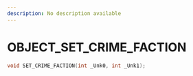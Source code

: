 ```yaml
---
description: No description available 
---
```


# OBJECT\_SET_CRIME_FACTION

```cpp
void SET_CRIME_FACTION(int _Unk0, int _Unk1);
```